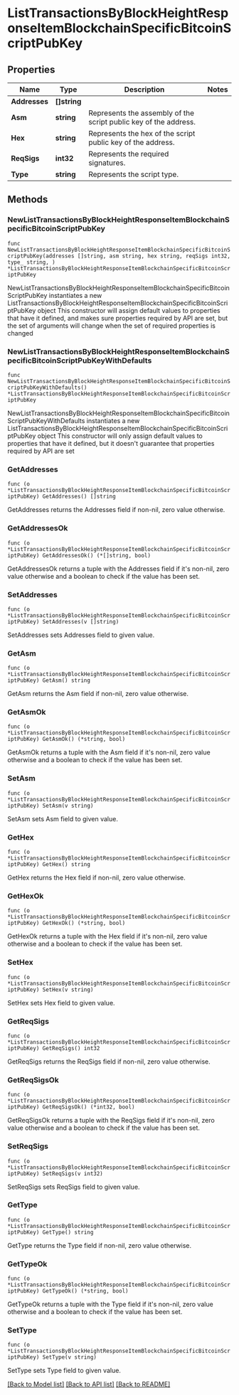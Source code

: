 # ListTransactionsByBlockHeightResponseItemBlockchainSpecificBitcoinScriptPubKey

## Properties

Name | Type | Description | Notes
------------ | ------------- | ------------- | -------------
**Addresses** | **[]string** |  | 
**Asm** | **string** | Represents the assembly of the script public key of the address. | 
**Hex** | **string** | Represents the hex of the script public key of the address. | 
**ReqSigs** | **int32** | Represents the required signatures. | 
**Type** | **string** | Represents the script type. | 

## Methods

### NewListTransactionsByBlockHeightResponseItemBlockchainSpecificBitcoinScriptPubKey

`func NewListTransactionsByBlockHeightResponseItemBlockchainSpecificBitcoinScriptPubKey(addresses []string, asm string, hex string, reqSigs int32, type_ string, ) *ListTransactionsByBlockHeightResponseItemBlockchainSpecificBitcoinScriptPubKey`

NewListTransactionsByBlockHeightResponseItemBlockchainSpecificBitcoinScriptPubKey instantiates a new ListTransactionsByBlockHeightResponseItemBlockchainSpecificBitcoinScriptPubKey object
This constructor will assign default values to properties that have it defined,
and makes sure properties required by API are set, but the set of arguments
will change when the set of required properties is changed

### NewListTransactionsByBlockHeightResponseItemBlockchainSpecificBitcoinScriptPubKeyWithDefaults

`func NewListTransactionsByBlockHeightResponseItemBlockchainSpecificBitcoinScriptPubKeyWithDefaults() *ListTransactionsByBlockHeightResponseItemBlockchainSpecificBitcoinScriptPubKey`

NewListTransactionsByBlockHeightResponseItemBlockchainSpecificBitcoinScriptPubKeyWithDefaults instantiates a new ListTransactionsByBlockHeightResponseItemBlockchainSpecificBitcoinScriptPubKey object
This constructor will only assign default values to properties that have it defined,
but it doesn't guarantee that properties required by API are set

### GetAddresses

`func (o *ListTransactionsByBlockHeightResponseItemBlockchainSpecificBitcoinScriptPubKey) GetAddresses() []string`

GetAddresses returns the Addresses field if non-nil, zero value otherwise.

### GetAddressesOk

`func (o *ListTransactionsByBlockHeightResponseItemBlockchainSpecificBitcoinScriptPubKey) GetAddressesOk() (*[]string, bool)`

GetAddressesOk returns a tuple with the Addresses field if it's non-nil, zero value otherwise
and a boolean to check if the value has been set.

### SetAddresses

`func (o *ListTransactionsByBlockHeightResponseItemBlockchainSpecificBitcoinScriptPubKey) SetAddresses(v []string)`

SetAddresses sets Addresses field to given value.


### GetAsm

`func (o *ListTransactionsByBlockHeightResponseItemBlockchainSpecificBitcoinScriptPubKey) GetAsm() string`

GetAsm returns the Asm field if non-nil, zero value otherwise.

### GetAsmOk

`func (o *ListTransactionsByBlockHeightResponseItemBlockchainSpecificBitcoinScriptPubKey) GetAsmOk() (*string, bool)`

GetAsmOk returns a tuple with the Asm field if it's non-nil, zero value otherwise
and a boolean to check if the value has been set.

### SetAsm

`func (o *ListTransactionsByBlockHeightResponseItemBlockchainSpecificBitcoinScriptPubKey) SetAsm(v string)`

SetAsm sets Asm field to given value.


### GetHex

`func (o *ListTransactionsByBlockHeightResponseItemBlockchainSpecificBitcoinScriptPubKey) GetHex() string`

GetHex returns the Hex field if non-nil, zero value otherwise.

### GetHexOk

`func (o *ListTransactionsByBlockHeightResponseItemBlockchainSpecificBitcoinScriptPubKey) GetHexOk() (*string, bool)`

GetHexOk returns a tuple with the Hex field if it's non-nil, zero value otherwise
and a boolean to check if the value has been set.

### SetHex

`func (o *ListTransactionsByBlockHeightResponseItemBlockchainSpecificBitcoinScriptPubKey) SetHex(v string)`

SetHex sets Hex field to given value.


### GetReqSigs

`func (o *ListTransactionsByBlockHeightResponseItemBlockchainSpecificBitcoinScriptPubKey) GetReqSigs() int32`

GetReqSigs returns the ReqSigs field if non-nil, zero value otherwise.

### GetReqSigsOk

`func (o *ListTransactionsByBlockHeightResponseItemBlockchainSpecificBitcoinScriptPubKey) GetReqSigsOk() (*int32, bool)`

GetReqSigsOk returns a tuple with the ReqSigs field if it's non-nil, zero value otherwise
and a boolean to check if the value has been set.

### SetReqSigs

`func (o *ListTransactionsByBlockHeightResponseItemBlockchainSpecificBitcoinScriptPubKey) SetReqSigs(v int32)`

SetReqSigs sets ReqSigs field to given value.


### GetType

`func (o *ListTransactionsByBlockHeightResponseItemBlockchainSpecificBitcoinScriptPubKey) GetType() string`

GetType returns the Type field if non-nil, zero value otherwise.

### GetTypeOk

`func (o *ListTransactionsByBlockHeightResponseItemBlockchainSpecificBitcoinScriptPubKey) GetTypeOk() (*string, bool)`

GetTypeOk returns a tuple with the Type field if it's non-nil, zero value otherwise
and a boolean to check if the value has been set.

### SetType

`func (o *ListTransactionsByBlockHeightResponseItemBlockchainSpecificBitcoinScriptPubKey) SetType(v string)`

SetType sets Type field to given value.



[[Back to Model list]](../README.md#documentation-for-models) [[Back to API list]](../README.md#documentation-for-api-endpoints) [[Back to README]](../README.md)


